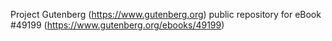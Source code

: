 Project Gutenberg (https://www.gutenberg.org) public repository for
eBook #49199 (https://www.gutenberg.org/ebooks/49199)
